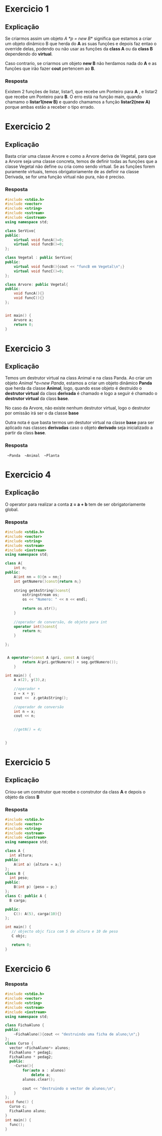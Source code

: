 
# Exercicio 1
## Explicação
Se criarmos assim um objeto _A *p = new B_* significa que estamos a criar um objeto dinâmico B que herda do **A** as suas funções e depois faz entao o override delas, podendo ou não usar as funções da **class A** ou da **class B** dependendo do **virtual**.

Caso contrario, se criarmos um objeto **new B** não herdamos nada do **A** e as funções que irão fazer **cout** pertencem ao **B**.

### Resposta
Existem 2 funções de listar, listar1, que recebe um Ponteiro para **A** , e listar2 que recebe um Ponteiro para **B**.
O erro está na função main, quando chamamo o **listar1(new B)** e quando chamamos a função **listar2(new A)** porque ambas estão a receber o tipo errado.

# Exercicio 2

## Explicação
Basta criar uma classe Arvore e como a Arvore deriva de Vegetal, para que a Arvore seja uma classe concreta, temos de definir todas as funções que a classe Vegetal não define ou cria como sendo virtual.
Se as funções forem puramente virtuais, temos obrigatoriamente de as definir na classe Derivada, se for uma função virtual não pura, não é preciso.

### Resposta

```cpp
#include <stdio.h>
#include <vector>
#include <string>
#include <sstream>
#include <iostream>
using namespace std;

class SerVivo{
public:
    virtual void funcA()=0;
    virtual void funcB()=0;
};

class Vegetal : public SerVivo{
public:
    virtual void funcB(){cout << "funcB em Vegetal\n";}
    virtual void funcC()=0;
};

class Arvore: public Vegetal{
public:
    void funcA(){}
    void funcC(){}
};


int main() {
    Arvore a;
    return 0;
}
```

# Exercicio 3
## Explicação
Temos um destrutor virtual na class Animal e na class Panda.
Ao criar um objeto _Animal *a=new Panda_, estamos a criar um objeto dinâmico **Panda** que herda da classe **Animal**, logo, quando esse objeto é destruido o **destrutor virtual** da class **derivada** é chamado e logo a seguir é chamado o **destrutor virtual** da class **base**.

No caso da Arvore, não existe nenhum destrutor virtual, logo o destrutor por omissão irá ser o da classe **base**

Outra nota é que basta termos um destutor virtual na classe **base** para ser aplicado nas classes **derivadas** caso o objeto **derivado** seja inicializado a partir da class **base**.

### Resposta
```
 ~Panda  ~Animal  ~Planta
 ```

# Exercicio 4
## Explicação
O operator para realizar a conta **z = a + b** tem de ser obrigatoriamente global.

### Resposta

```cpp
#include <stdio.h>
#include <vector>
#include <string>
#include <sstream>
#include <iostream>
using namespace std;

class A{
    int n;
public:
    A(int nn = 0){n = nn;}
    int getNumero()const{return n;}
    
    string getAsString()const{
        ostringstream os;
        os << "Numero: " << n << endl;
        
        return os.str();
    }
    
    //operador de conversão, de objeto para int
    operator int()const{
        return n;
    }
    
};


 A operator+(const A &pri, const A &seg){
        return A(pri.getNumero() + seg.getNumero());
    }

int main() {
    A x(2), y(3),z;
    
    //operador +
    z = x + y;
    cout <<  z.getAsString();
    
    //operador de conversão
    int n = x;
    cout << n;
    
    
    //getN() = 4;
    

}
```

# Exercicio 5
## Explicação
Criou-se um construtor que recebe o construtor da class **A** e depois o objeto da class **B**
### Resposta

```cpp
#include <stdio.h>
#include <vector>
#include <string>
#include <sstream>
#include <iostream>
using namespace std;

class A {
  int altura;
public:
    A(int a) {altura = a;}
};
class B {
  int peso;
public:
    B(int p) {peso = p;}
};
class C: public A {
  B carga;

public:
    C(): A(5), carga(10){}
};

int main() {
   // objecto objc fica com 5 de altura e 10 de peso
   C objc;

   return 0;
}
```

# Exercicio 6
### Resposta
```cpp
#include <stdio.h>
#include <vector>
#include <string>
#include <sstream>
#include <iostream>
using namespace std;

class FichaAluno {
public:
    ~FichaAluno(){cout << "destruindo uma ficha de aluno;\n";}  
};
class Curso {
  vector <FichaAluno*> alunos;
  FichaAluno * pedag1;
  FichaAluno * pedag2;
  public:
    ~Curso(){
        for(auto a : alunos)
            delete a;
        alunos.clear();
        
        cout << "destruindo o vector de alunos;\n";
    }
};
void func() {
  Curso c;
  FichaAluno aluno;
}
int main() {
  func();
}
```

